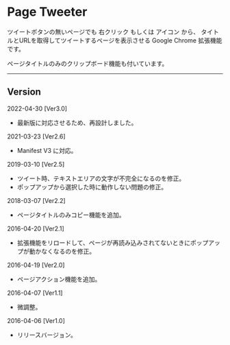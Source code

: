 # Page Tweeter

ツイートボタンの無いページでも 右クリック もしくは アイコン から、
タイトルとURLを取得してツイートするページを表示させる Google Chrome 拡張機能です。

ページタイトルのみのクリップボード機能も付いています。

---

## Version

2022-04-30 [Ver3.0]

- 最新版に対応させるため、再設計しました。

2021-03-23 [Ver2.6]

- Manifest V3 に対応。

2019-03-10 [Ver2.5]

- ツイート時、テキストエリアの文字が不完全になるのを修正。
- ポップアップから選択した時に動作しない問題の修正。

2018-03-07 [Ver2.2]

- ページタイトルのみコピー機能を追加。

2016-04-20 [Ver2.1]

- 拡張機能をリロードして、ページが再読み込みされてないときにポップアップが動かなくなるのを修正。

2016-04-19 [Ver2.0]

- ページアクション機能を追加。

2016-04-07 [Ver1.1]

- 微調整。

2016-04-06 [Ver1.0]

- リリースバージョン。
